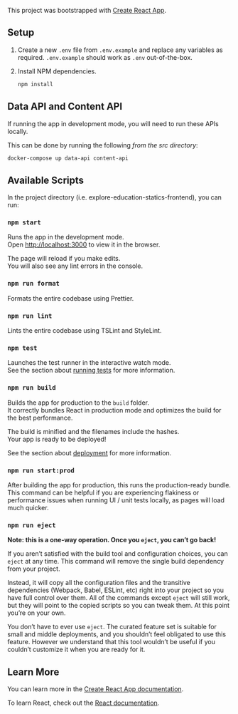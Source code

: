 This project was bootstrapped with [Create React App](https://github.com/facebook/create-react-app).

## Setup

1. Create a new `.env` file from `.env.example` and replace any variables as required. `.env.example` 
   should work as `.env` out-of-the-box.
   
2. Install NPM dependencies.

    ```bash
    npm install
    ```

## Data API and Content API

If running the app in development mode, you will need to run these APIs locally.

This can be done by running the following _from the src directory_:
```bash
docker-compose up data-api content-api
```

## Available Scripts

In the project directory (i.e. explore-education-statics-frontend), you can run:

### `npm start`

Runs the app in the development mode.<br>
Open [http://localhost:3000](http://localhost:3000) to view it in the browser.

The page will reload if you make edits.<br>
You will also see any lint errors in the console.

### `npm run format`

Formats the entire codebase using Prettier.

### `npm run lint`

Lints the entire codebase using TSLint and StyleLint.

### `npm test`

Launches the test runner in the interactive watch mode.<br>
See the section about [running tests](https://facebook.github.io/create-react-app/docs/running-tests) for more information.

### `npm run build`

Builds the app for production to the `build` folder.<br>
It correctly bundles React in production mode and optimizes the build for the best performance.

The build is minified and the filenames include the hashes.<br>
Your app is ready to be deployed!

See the section about [deployment](https://facebook.github.io/create-react-app/docs/deployment) for more information.

### `npm run start:prod`

After building the app for production, this runs the production-ready bundle. This command can be helpful if you are experiencing flakiness or performance issues when running UI / unit tests locally, as pages will load much quicker.

### `npm run eject`

**Note: this is a one-way operation. Once you `eject`, you can’t go back!**

If you aren’t satisfied with the build tool and configuration choices, you can `eject` at any time. This command will remove the single build dependency from your project.

Instead, it will copy all the configuration files and the transitive dependencies (Webpack, Babel, ESLint, etc) right into your project so you have full control over them. All of the commands except `eject` will still work, but they will point to the copied scripts so you can tweak them. At this point you’re on your own.

You don’t have to ever use `eject`. The curated feature set is suitable for small and middle deployments, and you shouldn’t feel obligated to use this feature. However we understand that this tool wouldn’t be useful if you couldn’t customize it when you are ready for it.

## Learn More

You can learn more in the [Create React App documentation](https://facebook.github.io/create-react-app/docs/getting-started).

To learn React, check out the [React documentation](https://reactjs.org/).
